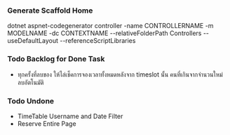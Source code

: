 ### Generate Scaffold Home

dotnet aspnet-codegenerator controller -name CONTROLLERNAME -m MODELNAME -dc CONTEXTNAME --relativeFolderPath Controllers --useDefaultLayout --referenceScriptLibraries

### Todo Backlog for Done Task

- ทุกครั้งที่ลบของ ให้ไล่เช็คการจองเวลาทั้งหมดหลังจาก timeslot นั้น คนที่เกินจากจำนวนใหม่ ลบอัตโนมัติ

### Todo Undone

- TimeTable Username and Date Filter
- Reserve Entire Page
